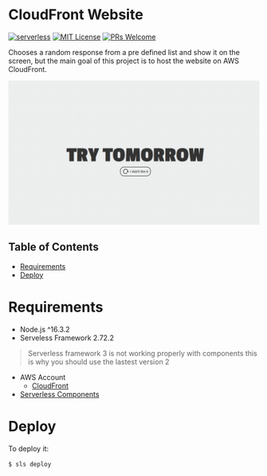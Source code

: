 # CloudFront Website
[![serverless](https://img.shields.io/badge/serverless-2.72.2-FD5750?style=flat-square&logo=serverless)](https://www.serverless.com/)
[![MIT License](https://img.shields.io/badge/license-MIT-green?style=flat-square)](https://raw.githubusercontent.com/DiegoVictor/cloudfront-website/main/LICENSE)
[![PRs Welcome](https://img.shields.io/badge/PRs-welcome-brightgreen.svg?style=flat-square)](http://makeapullrequest.com)

Chooses a random response from a pre defined list and show it on the screen, but the main goal of this project is to host the website on AWS CloudFront.

![Demo](https://raw.githubusercontent.com/DiegoVictor/cloudfront-website/main/screenshots/demo.gif)

## Table of Contents
* [Requirements](#requirements)
* [Deploy](#deploy)

# Requirements
* Node.js ^16.3.2
* Serveless Framework 2.72.2
> Serverless framework 3 is not working properly with components this is why you should use the lastest version 2
* AWS Account
  * [CloudFront](https://aws.amazon.com/pt/cloudfront/)
* [Serverless Components](https://github.com/serverless/components)

# Deploy
To deploy it:
```
$ sls deploy
```
